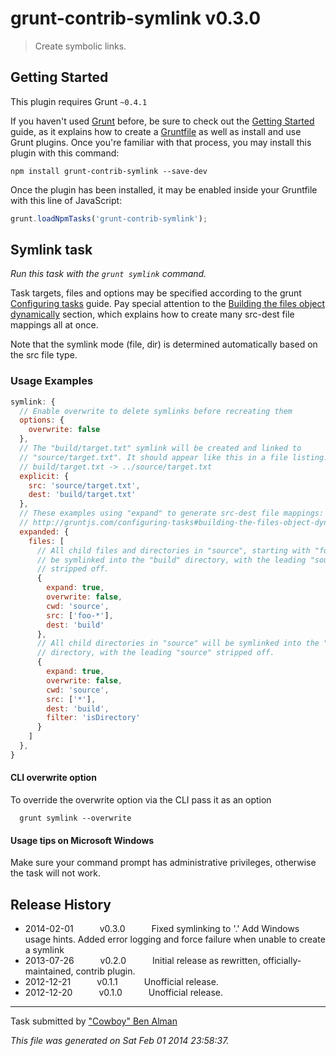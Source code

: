 # grunt-contrib-symlink v0.3.0

> Create symbolic links.



## Getting Started
This plugin requires Grunt `~0.4.1`

If you haven't used [Grunt](http://gruntjs.com/) before, be sure to check out the [Getting Started](http://gruntjs.com/getting-started) guide, as it explains how to create a [Gruntfile](http://gruntjs.com/sample-gruntfile) as well as install and use Grunt plugins. Once you're familiar with that process, you may install this plugin with this command:

```shell
npm install grunt-contrib-symlink --save-dev
```

Once the plugin has been installed, it may be enabled inside your Gruntfile with this line of JavaScript:

```js
grunt.loadNpmTasks('grunt-contrib-symlink');
```




## Symlink task
_Run this task with the `grunt symlink` command._

Task targets, files and options may be specified according to the grunt [Configuring tasks](http://gruntjs.com/configuring-tasks) guide. Pay special attention to the [Building the files object dynamically](http://gruntjs.com/configuring-tasks#building-the-files-object-dynamically) section, which explains how to create many src-dest file mappings all at once.

Note that the symlink mode (file, dir) is determined automatically based on the src file type.


### Usage Examples

```js
symlink: {
  // Enable overwrite to delete symlinks before recreating them
  options: {
    overwrite: false
  },
  // The "build/target.txt" symlink will be created and linked to
  // "source/target.txt". It should appear like this in a file listing:
  // build/target.txt -> ../source/target.txt
  explicit: {
    src: 'source/target.txt',
    dest: 'build/target.txt'
  },
  // These examples using "expand" to generate src-dest file mappings:
  // http://gruntjs.com/configuring-tasks#building-the-files-object-dynamically
  expanded: {
    files: [
      // All child files and directories in "source", starting with "foo-" will
      // be symlinked into the "build" directory, with the leading "source"
      // stripped off.
      {
        expand: true,
        overwrite: false,
        cwd: 'source',
        src: ['foo-*'],
        dest: 'build'
      },
      // All child directories in "source" will be symlinked into the "build"
      // directory, with the leading "source" stripped off.
      {
        expand: true,
        overwrite: false,
        cwd: 'source',
        src: ['*'],
        dest: 'build',
        filter: 'isDirectory'
      }
    ]
  },
}
```

#### CLI overwrite option

To override the overwrite option via the CLI pass it as an option

```shell
  grunt symlink --overwrite
```

#### Usage tips on Microsoft Windows

Make sure your command prompt has administrative privileges, otherwise
the task will not work.


## Release History

 * 2014-02-01   v0.3.0   Fixed symlinking to '.' Add Windows usage hints. Added error logging and force failure when unable to create a symlink
 * 2013-07-26   v0.2.0   Initial release as rewritten, officially-maintained, contrib plugin.
 * 2012-12-21   v0.1.1   Unofficial release.
 * 2012-12-20   v0.1.0   Unofficial release.

---

Task submitted by ["Cowboy" Ben Alman](http://benalman.com/)

*This file was generated on Sat Feb 01 2014 23:58:37.*
